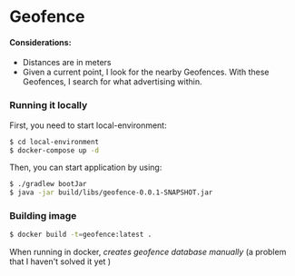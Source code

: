# Geofence

#### Considerations:

- Distances are in meters
- Given a current point, I look for the nearby Geofences. With these Geofences, I search for what advertising within.

### Running it locally

First, you need to start local-environment:

```bash
$ cd local-environment
$ docker-compose up -d
```

Then, you can start application by using:

```bash
$ ./gradlew bootJar
$ java -jar build/libs/geofence-0.0.1-SNAPSHOT.jar
```

### Building image

```bash
$ docker build -t=geofence:latest .
```

When running in docker, *creates geofence database manually* (a problem that I haven't solved it yet )
